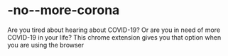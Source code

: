 # -no--more-corona
Are you tired about hearing about COVID-19? Or are you in need of more COVID-19 in your life? This chrome extension gives you that option when you are using the browser
